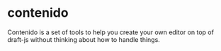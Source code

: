 # contenido
Contenido is a set of tools to help you create your own editor on top of draft-js without thinking about how to handle things.
